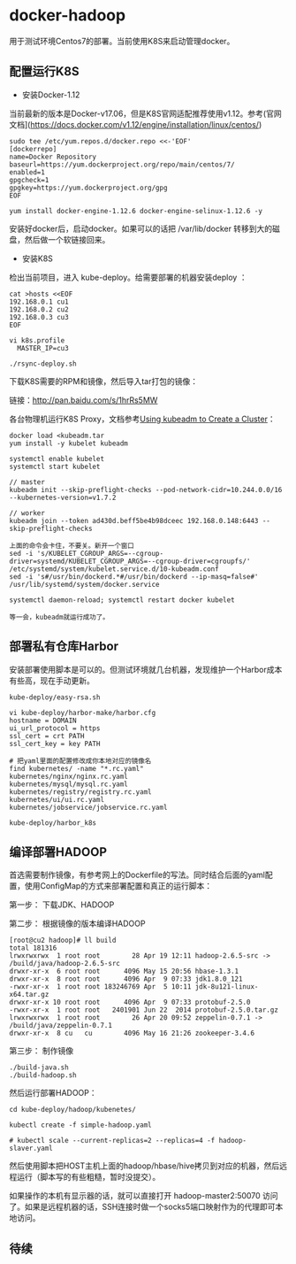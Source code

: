 # docker-hadoop

用于测试环境Centos7的部署。当前使用K8S来启动管理docker。

## 配置运行K8S

* 安装Docker-1.12

当前最新的版本是Docker-v17.06，但是K8S官网适配推荐使用v1.12。参考(官网文档](https://docs.docker.com/v1.12/engine/installation/linux/centos/)

```
sudo tee /etc/yum.repos.d/docker.repo <<-'EOF'
[dockerrepo]
name=Docker Repository
baseurl=https://yum.dockerproject.org/repo/main/centos/7/
enabled=1
gpgcheck=1
gpgkey=https://yum.dockerproject.org/gpg
EOF

yum install docker-engine-1.12.6 docker-engine-selinux-1.12.6 -y
```

安装好docker后，启动docker。如果可以的话把 /var/lib/docker 转移到大的磁盘，然后做一个软链接回来。

* 安装K8S

检出当前项目，进入 kube-deploy。给需要部署的机器安装deploy ：

```
cat >hosts <<EOF
192.168.0.1 cu1
192.168.0.2 cu2
192.168.0.3 cu3
EOF

vi k8s.profile
  MASTER_IP=cu3

./rsync-deploy.sh
```

下载K8S需要的RPM和镜像，然后导入tar打包的镜像：

链接：http://pan.baidu.com/s/1hrRs5MW

各台物理机运行K8S Proxy，文档参考[Using kubeadm to Create a Cluster](https://kubernetes.io/docs/setup/independent/create-cluster-kubeadm)：

```
docker load <kubeadm.tar
yum install -y kubelet kubeadm

systemctl enable kubelet
systemctl start kubelet 

// master
kubeadm init --skip-preflight-checks --pod-network-cidr=10.244.0.0/16 --kubernetes-version=v1.7.2 

// worker
kubeadm join --token ad430d.beff5be4b98dceec 192.168.0.148:6443 --skip-preflight-checks

上面的命令会卡住，不要关。新开一个窗口
sed -i 's/KUBELET_CGROUP_ARGS=--cgroup-driver=systemd/KUBELET_CGROUP_ARGS=--cgroup-driver=cgroupfs/' /etc/systemd/system/kubelet.service.d/10-kubeadm.conf 
sed -i 's#/usr/bin/dockerd.*#/usr/bin/dockerd --ip-masq=false#' /usr/lib/systemd/system/docker.service 

systemctl daemon-reload; systemctl restart docker kubelet 

等一会，kubeadm就运行成功了。
```

## 部署私有仓库Harbor

安装部署使用脚本是可以的。但测试环境就几台机器，发现维护一个Harbor成本有些高，现在手动更新。

```
kube-deploy/easy-rsa.sh 

vi kube-deploy/harbor-make/harbor.cfg
hostname = DOMAIN
ui_url_protocol = https
ssl_cert = crt PATH
ssl_cert_key = key PATH

# 把yaml里面的配置修改成你本地对应的镜像名
find kubernetes/ -name "*.rc.yaml" 
kubernetes/nginx/nginx.rc.yaml
kubernetes/mysql/mysql.rc.yaml
kubernetes/registry/registry.rc.yaml
kubernetes/ui/ui.rc.yaml
kubernetes/jobservice/jobservice.rc.yaml

kube-deploy/harbor_k8s
```

## 编译部署HADOOP

首选需要制作镜像，有参考网上的Dockerfile的写法。同时结合后面的yaml配置，使用ConfigMap的方式来部署配置和真正的运行脚本：

第一步： 下载JDK、HADOOP

第二步： 根据镜像的版本编译HADOOP

```
[root@cu2 hadoop]# ll build
total 181316
lrwxrwxrwx  1 root root        28 Apr 19 12:11 hadoop-2.6.5-src -> /build/java/hadoop-2.6.5-src
drwxr-xr-x  6 root root      4096 May 15 20:56 hbase-1.3.1
drwxr-xr-x  8 root root      4096 Apr  9 07:33 jdk1.8.0_121
-rwxr-xr-x  1 root root 183246769 Apr  5 10:11 jdk-8u121-linux-x64.tar.gz
drwxr-xr-x 10 root root      4096 Apr  9 07:33 protobuf-2.5.0
-rwxr-xr-x  1 root root   2401901 Jun 22  2014 protobuf-2.5.0.tar.gz
lrwxrwxrwx  1 root root        26 Apr 20 09:52 zeppelin-0.7.1 -> /build/java/zeppelin-0.7.1
drwxr-xr-x  8 cu   cu        4096 May 16 21:26 zookeeper-3.4.6
```

第三步： 制作镜像

```
./build-java.sh
./build-hadoop.sh
```

然后运行部署HADOOP：

```
cd kube-deploy/hadoop/kubenetes/

kubectl create -f simple-hadoop.yaml

# kubectl scale --current-replicas=2 --replicas=4 -f hadoop-slaver.yaml 
```

然后使用脚本把HOST主机上面的hadoop/hbase/hive拷贝到对应的机器，然后远程运行（脚本写的有些粗糙，暂时没提交）。

如果操作的本机有显示器的话，就可以直接打开 hadoop-master2:50070 访问了。如果是远程机器的话，SSH连接时做一个socks5端口映射作为的代理即可本地访问。


## 待续
